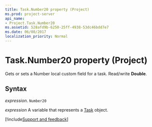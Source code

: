 ```yaml
---
title: Task.Number20 property (Project)
ms.prod: project-server
api_name:
- Project.Task.Number20
ms.assetid: 528afd9b-6250-25ff-4938-53dc46bdd7e7
ms.date: 06/08/2017
localization_priority: Normal
---
```



# Task.Number20 property (Project)

Gets or sets a Number local custom field for a task. Read/write  **Double**.


## Syntax

_expression_. `Number20`

_expression_ A variable that represents a [Task](./Project.Task.md) object.

[!include[Support and feedback](~/includes/feedback-boilerplate.md)]